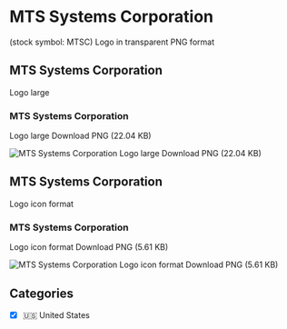 # MTS Systems Corporation
 (stock symbol: MTSC) Logo in transparent PNG format

## MTS Systems Corporation
 Logo large

### MTS Systems Corporation
 Logo large Download PNG (22.04 KB)

![MTS Systems Corporation
 Logo large Download PNG (22.04 KB)](/img/orig/MTSC_BIG-c0528b3c.png)

## MTS Systems Corporation
 Logo icon format

### MTS Systems Corporation
 Logo icon format Download PNG (5.61 KB)

![MTS Systems Corporation
 Logo icon format Download PNG (5.61 KB)](/img/orig/MTSC-1931c735.png)



## Categories
- [x] 🇺🇸 United States
